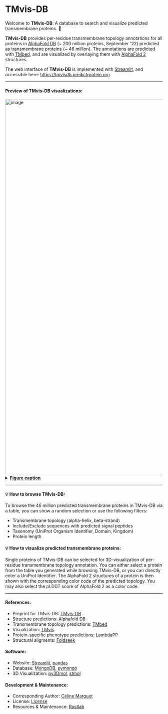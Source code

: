 # TMvis-DB

Welcome to **TMvis-DB**: A database to search and visualize predicted transmembrane proteins. :seal:

**TMvis-DB** provides per-residue transmembrane topology annotations for all proteins in [AlphaFold DB](http://example.com) (~ 200 million proteins, September '22) predicted as transmembrane proteins (~ 46 million). The annotations are predicted with [TMbed](http://example.com), and are visualized by overlaying them with [AlphaFold 2](https://www.nature.com/articles/s41586-021-03819-2) structures.

The web interface of **TMvis-DB** is implemented with [Streamlit](https://streamlit.io), and accessible here: https://tmvisdb.predictprotein.org.

----
#### Preview of TMvis-DB visualizations:

<img width="1200" alt="image" src="https://user-images.githubusercontent.com/73125710/202669572-5dffebee-73bd-4839-92b5-e3d2acdc20c1.png">
<details>
  <summary markdown="span"> <u><b>Figure caption</u></b> </summary>
  
**3D structure and membrane topology visualization protein DnaJ homolog subfamily C member 11 (Q9NVH1).** The protein DnaJ with (A) per-residue topology color-scheme: inside-to-outside TMH (light green), outside-to-inside TMH (dark green), inside-to-outside TMB (light blue), outside-to-inside TMB (dark blue), signal peptide (pink), other (grey), and (B) a per-residue AlphaFold color-scheme based on the confidence measure predicted local distance test (pLDDT): very low pLDDT ≤ 50 (red), low 50 < pLDDT ≤ 70 (yellow), confident 70 < pLDDT ≤ 90 (green), very confident pLDDT > 90 (blue). The predicted transmembrane topology aligns well with the predicted AlphaFold structure in regions of high pLDDT, and the length of the alpha-helix and beta-barrel could align with membrane boundaries.

</details>

----
#### :bulb: How to browse TMvis-DB:
To browse the 46 million predicted transmembrane proteins in TMvis-DB via a table, you can show a random selection or use the following filters:
- Transmembrane topology (alpha-helix, beta-strand)
- Include/Exclude sequences with predicted signal peptides
- Taxonomy (UniProt Organism Identifier, Domain, Kingdom)
- Protein length


#### :bulb: How to visualize predicted transmembrane proteins:
Single proteins of TMvis-DB can be selected for 3D-visualization of per-residue transmembrane topology annotation. You can either select a protein from the table you generated while browsing TMvis-DB, or you can directly enter a UniProt Identifier. The AlphaFold 2 structures of a protein is then shown with the corresponding color code of the predicted topology. You may also select the pLDDT score of AlphaFold 2 as a color code.

----
#### References:
- Preprint for TMvis-DB: [TMvis-DB](https://www.biorxiv.org/)
- Structure predictions: [Alphafold DB](https://alphafold.ebi.ac.uk)
- Transmembrane topology predictions: [TMbed](https://bmcbioinformatics.biomedcentral.com/articles/10.1186/s12859-022-04873-x)
- Visualization: [TMvis](https://github.com/Rostlab/TMvis)
- Protein-specific phenotype predictions: [LambdaPP](https://embed.predictprotein.org)
- Structural aligments: [Foldseek](https://search.foldseek.com/search)

#### Software:
- Website: [Streamlit](https://streamlit.io), [pandas](https://pandas.pydata.org)
- Database: [MongoDB](https://www.mongodb.com), [pymongo](https://github.com/mongodb/mongo-python-driver)
- 3D Visualization: [py3Dmol](https://3dmol.csb.pitt.edu), [stmol](https://github.com/napoles-uach/stmol)

#### Development & Maintenance:
- Corresponding Author: [Céline Marquet](https://github.com/C-Marquet)
- License: [License](https://license.com/)
- Resources & Maintenance: [Rostlab](https://rostlab.org)
